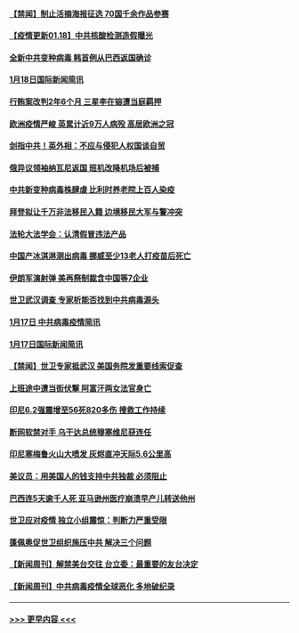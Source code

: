 #### [【禁闻】制止活摘海报征选 70国千余作品参赛](../pages/prog202/a103034743.md?t=01190001) 
#### [【疫情更新01.18】中共核酸检测造假曝光](../pages/prog202/a103034335.md?t=01190001) 
#### [全新中共变种病毒 韩首例从巴西返国确诊](../pages/prog202/a103034588.md?t=01190001) 
#### [1月18日国际新闻简讯](../pages/prog202/a103034614.md?t=01190001) 
#### [行贿案改判2年6个月 三星李在镕遭当庭羁押](../pages/prog202/a103034533.md?t=01190001) 
#### [欧洲疫情严峻 英累计近9万人病殁 高居欧洲之冠](../pages/prog202/a103034434.md?t=01190001) 
#### [剑指中共！英外相：不应与侵犯人权国谈自贸](../pages/prog202/a103034489.md?t=01190001) 
#### [俄异议领袖纳瓦尼返国 班机改降机场后被捕](../pages/prog202/a103034416.md?t=01190001) 
#### [中共新变种病毒株肆虐 比利时养老院上百人染疫](../pages/prog202/a103034390.md?t=01190001) 
#### [拜登拟让千万非法移民入籍 边境移民大军与警冲突](../pages/prog202/a103034379.md?t=01190001) 
#### [法轮大法学会：认清假冒违法产品](../pages/prog202/a103034351.md?t=01190001) 
#### [中国产冰淇淋测出病毒 挪威至少13老人打疫苗后死亡](../pages/prog202/a103034319.md?t=01190001) 
#### [伊朗军演射弹 美再祭制裁含中国等7企业](../pages/prog202/a103034324.md?t=01190001) 
#### [世卫武汉调查 专家析能否找到中共病毒源头](../pages/prog202/a103034299.md?t=01190001) 
#### [1月17日 中共病毒疫情简讯](../pages/prog202/a103034189.md?t=01190001) 
#### [1月17日国际新闻简讯](../pages/prog202/a103034184.md?t=01190001) 
#### [【禁闻】世卫专家抵武汉 美国务院发重要线索促查](../pages/prog202/a103034172.md?t=01190001) 
#### [上班途中遭当街伏撃 阿富汗两女法官身亡](../pages/prog202/a103034090.md?t=01190001) 
#### [印尼6.2强震增至56死820多伤 搜救工作持续](../pages/prog202/a103034046.md?t=01190001) 
#### [断网软禁对手 乌干达总统穆塞维尼获连任](../pages/prog202/a103034024.md?t=01190001) 
#### [印尼塞梅鲁火山大喷发 灰烬直冲天际5.6公里高](../pages/prog202/a103033955.md?t=01190001) 
#### [美议员：用美国人的钱支持中共独裁 必须阻止](../pages/prog202/a103033968.md?t=01190001) 
#### [巴西连5天逾千人死 亚马逊州医疗崩溃早产儿转送他州](../pages/prog202/a103033951.md?t=01190001) 
#### [世卫应对疫情 独立小组震惊：判断力严重受限](../pages/prog202/a103033927.md?t=01190001) 
#### [蓬佩奥促世卫组织施压中共 解决三个问题](../pages/prog202/a103033902.md?t=01190001) 
#### [【新闻周刊】解禁美台交往 台立委：最重要的友台决定](../pages/prog202/a103033863.md?t=01190001) 
#### [【新闻周刊】中共病毒疫情全球恶化 多地破纪录](../pages/prog202/a103033854.md?t=01190001) 

----
#### [ >>> 更早内容 <<< ](../indexes/prog202-earlier.md)
